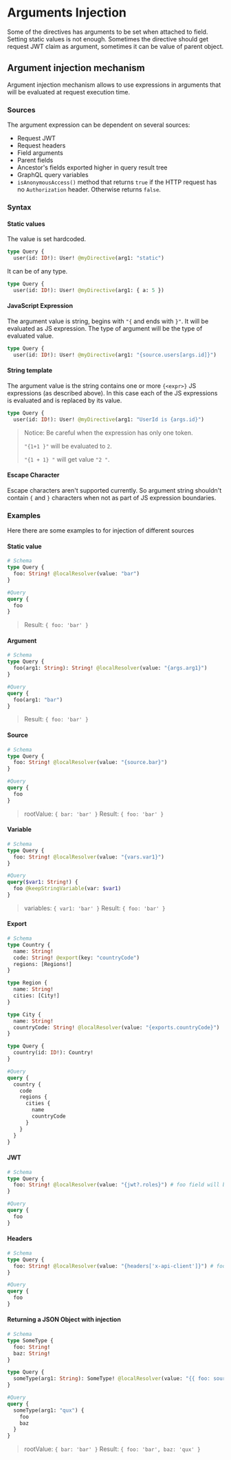 # Arguments Injection

Some of the directives has arguments to be set when attached to field. Setting static values is not enough. Sometimes the directive should get request JWT claim as argument, sometimes it can be value of parent object.

## Argument injection mechanism

Argument injection mechanism allows to use expressions in arguments that will be evaluated at request execution time.

### Sources

The argument expression can be dependent on several sources:

- Request JWT
- Request headers
- Field arguments
- Parent fields
- Ancestor's fields exported higher in query result tree
- GraphQL query variables
- `isAnonymousAccess()` method that returns `true` if the HTTP request has no `Authorization` header. Otherwise returns `false`.

### Syntax

#### Static values

The value is set hardcoded.

```graphql
type Query {
  user(id: ID!): User! @myDirective(arg1: "static")
```

It can be of any type.

```graphql
type Query {
  user(id: ID!): User! @myDirective(arg1: { a: 5 })
```

#### JavaScript Expression

The argument value is string, begins with `"{` and ends with `}"`. It will be evaluated as JS expression. The type of argument will be the type of evaluated value.

```graphql
type Query {
  user(id: ID!): User! @myDirective(arg1: "{source.users[args.id]}")
```

#### String template

The argument value is the string contains one or more `{<expr>}` JS expressions (as described above). In this case each of the JS expressions is evaluated and is replaced by its value.

```graphql
type Query {
  user(id: ID!): User! @myDirective(arg1: "UserId is {args.id}")
```

> Notice: Be careful when the expression has only one token.
>
> `"{1+1 }"` will be evaluated to `2`.
>
> `"{1 + 1} "` will get value `"2 "`.

#### Escape Character

Escape characters aren't supported currently. So argument string shouldn't contain `{` and `}` characters when not as part of JS expression boundaries.

### Examples

Here there are some examples to for injection of different sources

#### Static value

```graphql
# Schema
type Query {
  foo: String! @localResolver(value: "bar")
}

#Query
query {
  foo
}
```

> Result: `{ foo: 'bar' }`

#### Argument

```graphql
# Schema
type Query {
  foo(arg1: String): String! @localResolver(value: "{args.arg1}")
}

#Query
query {
  foo(arg1: "bar")
}
```

> Result: `{ foo: 'bar' }`

#### Source

```graphql
# Schema
type Query {
  foo: String! @localResolver(value: "{source.bar}")
}

#Query
query {
  foo
}
```

> rootValue: `{ bar: 'bar' }`
> Result: `{ foo: 'bar' }`

#### Variable

```graphql
# Schema
type Query {
  foo: String! @localResolver(value: "{vars.var1}")
}

#Query
query($var1: String!) {
  foo @keepStringVariable(var: $var1)
}
```

> variables: `{ var1: 'bar' }`
> Result: `{ foo: 'bar' }`

#### Export

```graphql
# Schema
type Country {
  name: String!
  code: String! @export(key: "countryCode")
  regions: [Regions!]
}

type Region {
  name: String!
  cities: [City!]
}

type City {
  name: String!
  countryCode: String! @localResolver(value: "{exports.countryCode}")
}

type Query {
  country(id: ID!): Country!
}

#Query
query {
  country {
    code
    regions {
      cities {
        name
        countryCode
      }
    }
  }
}
```

#### JWT

```graphql
# Schema
type Query {
  foo: String! @localResolver(value: "{jwt?.roles}") # foo field will be resolved to roles claim of the request JWT.
}

#Query
query {
  foo
}
```

#### Headers

```graphql
# Schema
type Query {
  foo: String! @localResolver(value: "{headers['x-api-client']}") # foo field will be resolved to the request x-api-client header.
}

#Query
query {
  foo
}
```

#### Returning a JSON Object with injection

```graphql
# Schema
type SomeType {
  foo: String!
  baz: String!
}

type Query {
  someType(arg1: String): SomeType! @localResolver(value: "{{ foo: source.bar, baz: args.arg1 }}")
}

#Query
query {
  someType(arg1: "qux") {
    foo
    baz
  }
}
```

> rootValue: `{ bar: 'bar' }`
> Result: `{ foo: 'bar', baz: 'qux' }`

